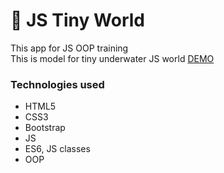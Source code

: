 :whale2: JS Tiny World
=============

This app for JS OOP training  
This is model for tiny underwater JS world [DEMO](https://master-bogdan.github.io/js-tiny-world/)

### Technologies used
- HTML5
- CSS3
- Bootstrap
- JS
- ES6, JS classes
- OOP
